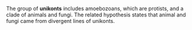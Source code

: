 The group of **unikonts** includes amoebozoans, which are protists, and a clade of animals and fungi. The related hypothesis states that animal and fungi came from divergent lines of unikonts.